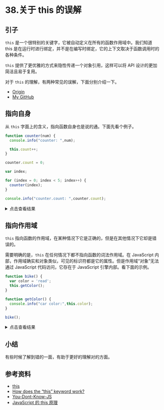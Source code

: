 # 38.关于 this 的误解
## 引子
`this` 是一个很特别的关键字，它被自动定义在所有的函数作用域中。我们知道 this 是在运行时进行绑定，并不是在编写时绑定，它的上下文取决于函数调用时的各种条件。

`this` 提供了更优雅的方式来隐性传递一个对象引用，这样可以将 API 设计的更加简洁且易于复用。

对于 `this` 的理解，有两种常见的误解，下面分别介绍一下。


- [Origin][url-origin]
- [My GitHub][url-my-github]

## 指向自身
从 `this` 字面上的含义，指向函数自身也是说的通。下面先看个例子。

```javascript
function counter(num) {
  console.info("counter: ",num);

  this.count++;
}

counter.count = 0;

var index;

for (index = 0; index < 5; index++) {
  counter(index);
}

console.info("counter.count: ",counter.count);
```

<details>
<summary>点击查看结果</summary>

![38-this-self][url-local-this-self]

打印出来的信息有 5 条，说明 `counter()` 的确调用了 5 次，但 `counter.count` 仍然是 0。说明 `this` 指向自身是错误的。

当遇到这样的问题时候，我们可以很容易的想到可以达到预期结果的方法，例如把 `count` 放到一个新的对象里面
```javascript
function counter(num) {
  console.info("counter: ",num);

  data.count++;
}

var data = {
  count:0
};

// ……………………

console.info("count: ",data.count);

```
或者显示的引用 `counter`。
```javascript
function counter(num) {
  console.info("counter: ",num);

  counter.count++;
}

counter.count = 0；

```
但这两种方法都是回避了 `this` 的问题，并不是接受了 this。

</details>

## 指向作用域
`this` 指向函数的作用域，在某种情况下它是正确的，但是在其他情况下它却是错误的。

需要明确的是，`this` 在任何情况下都不指向函数的词法作用域。在 JavaScript 内部，作用域确实和对象类似，可见的标识符都是它的属性。但是作用域“对象”无法通过 JavaScript 代码访问，它存在于 JavaScript 引擎内部。看下面的示例。

```javascript
function bike() {
  var color = 'read';
  this.getColor();
}

function getColor() {
  console.info("car color:",this.color);
}

bike();
```

<details>
<summary>点击查看结果</summary>

![38-this-scope][url-local-this-scope]

这段代码试图使用 `this` 连通 `bike()` 和 `getColor()` 的词法作用域，从而让 `getColor()` 可以访问 `bike()` 作用域里的变量 `color`，这是行不通的。

每当想要把 `this` 和词法作用域的查找混合使用时，一定要提醒自己，这是无法实现的。

</details>

## 小结
有些时候了解到错的一面，有助于更好的理解对的方面。


## <a name="reference"></a> 参考资料
- [this][url-mdn-this]
- [How does the “this” keyword work?][url-stackoverflow-question]
- [You-Dont-Know-JS][url-github-book]
- [JavaScript 的 this 原理][url-blog1]

[url-repository-images]:https://xxholic.github.io/segment/images

[url-mdn-this]:https://developer.mozilla.org/en-US/docs/Web/JavaScript/Reference/Operators/this
[url-stackoverflow-question]:https://stackoverflow.com/questions/3127429/how-does-the-this-keyword-work
[url-github-book]:https://github.com/getify/You-Dont-Know-JS
[url-blog1]:http://www.ruanyifeng.com/blog/2018/06/javascript-this.html

[url-local-this-self]:https://xxholic.github.io/segment/images/38/this-self.png
[url-local-this-scope]:https://xxholic.github.io/segment/images/38/this-scope.png






[url-origin]:https://github.com/XXHolic/segment/issues/40
[url-my-github]:https://github.com/XXHolic